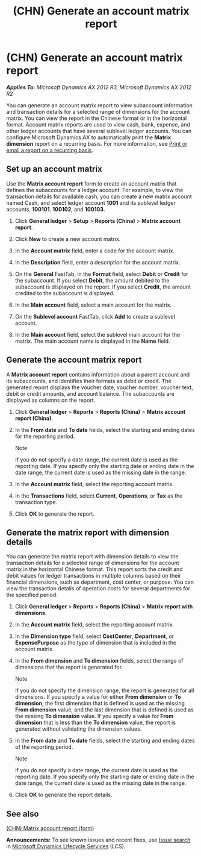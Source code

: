 ﻿---
title: (CHN) Generate an account matrix report
TOCTitle: (CHN) Generate an account matrix report
ms:assetid: 0b3a44d3-02b5-4921-bfdb-26b6ed13eaf8
ms:mtpsurl: https://technet.microsoft.com/en-us/library/JJ663992(v=AX.60)
ms:contentKeyID: 49384578
ms.date: 04/18/2014
mtps_version: v=AX.60
f1_keywords:
- account
- Generate
- matrix
- (CHN)
- China
---

# (CHN) Generate an account matrix report 


_**Applies To:** Microsoft Dynamics AX 2012 R3, Microsoft Dynamics AX 2012 R2_

You can generate an account matrix report to view subaccount information and transaction details for a selected range of dimensions for the account matrix. You can view the report in the Chinese format or in the horizontal format. Account matrix reports are used to view cash, bank, expense, and other ledger accounts that have several sublevel ledger accounts. You can configure Microsoft Dynamics AX to automatically print the **Matrix dimension** report on a recurring basis. For more information, see [Print or email a report on a recurring basis](print-or-email-a-report-on-a-recurring-basis.md).

## Set up an account matrix

Use the **Matrix account report** form to create an account matrix that defines the subaccounts for a ledger account. For example, to view the transaction details for available cash, you can create a new matrix account named Cash, and select ledger account **1001** and its sublevel ledger accounts, **100101**, **100102**, and **100103**.

1.  Click **General ledger** \> **Setup** \> **Reports (China)** \> **Matrix account report**.

2.  Click **New** to create a new account matrix.

3.  In the **Account matrix** field, enter a code for the account matrix.

4.  In the **Description** field, enter a description for the account matrix.

5.  On the **General** FastTab, in the **Format** field, select **Debit** or **Credit** for the subaccount. If you select **Debit**, the amount debited to the subaccount is displayed on the report. If you select **Credit**, the amount credited to the subaccount is displayed.

6.  In the **Main account** field, select a main account for the matrix.

7.  On the **Sublevel account** FastTab, click **Add** to create a sublevel account.

8.  In the **Main account** field, select the sublevel main account for the matrix. The main account name is displayed in the **Name** field.

## Generate the account matrix report

A **Matrix account report** contains information about a parent account and its subaccounts, and identifies their formats as debit or credit. The generated report displays the voucher date, voucher number, voucher text, debit or credit amounts, and account balance. The subaccounts are displayed as columns on the report.

1.  Click **General ledger** \> **Reports** \> **Reports (China)** \> **Matrix account report (China)**.

2.  In the **From date** and **To date** fields, select the starting and ending dates for the reporting period.
    

    > [!NOTE]
    > <P>If you do not specify a date range, the current date is used as the reporting date. If you specify only the starting date or ending date in the date range, the current date is used as the missing date in the range.</P>



3.  In the **Account matrix** field, select the reporting account matrix.

4.  In the **Transactions** field, select **Current**, **Operations**, or **Tax** as the transaction type.

5.  Click **OK** to generate the report.

## Generate the matrix report with dimension details

You can generate the matrix report with dimension details to view the transaction details for a selected range of dimensions for the account matrix in the horizontal Chinese format. This report sorts the credit and debit values for ledger transactions in multiple columns based on their financial dimensions, such as department, cost center, or purpose. You can view the transaction details of operation costs for several departments for the specified period.

1.  Click **General ledger** \> **Reports** \> **Reports (China)** \> **Matrix report with dimensions**.

2.  In the **Account matrix** field, select the reporting account matrix.

3.  In the **Dimension type** field, select **CostCenter**, **Department**, or **ExpensePurpose** as the type of dimension that is included in the account matrix.

4.  In the **From dimension** and **To dimension** fields, select the range of dimensions that the report is generated for.
    

    > [!NOTE]
    > <P>If you do not specify the dimension range, the report is generated for all dimensions. If you specify a value for either <STRONG>From dimension</STRONG> or <STRONG>To dimension</STRONG>, the first dimension that is defined is used as the missing <STRONG>From dimension</STRONG> value, and the last dimension that is defined is used as the missing <STRONG>To dimension</STRONG> value. If you specify a value for <STRONG>From dimension</STRONG> that is less than the <STRONG>To dimension</STRONG> value, the report is generated without validating the dimension values.</P>



5.  In the **From date** and **To date** fields, select the starting and ending dates of the reporting period.
    

    > [!NOTE]
    > <P>If you do not specify a date range, the current date is used as the reporting date. If you specify only the starting date or ending date in the date range, the current date is used as the missing date in the range.</P>



6.  Click **OK** to generate the report details.

## See also

[(CHN) Matrix account report (form)](https://technet.microsoft.com/en-us/library/jj664131\(v=ax.60\))

  
**Announcements:** To see known issues and recent fixes, use [Issue search](http://go.microsoft.com/fwlink/?linkid=389258) in [Microsoft Dynamics Lifecycle Services](http://go.microsoft.com/fwlink/?linkid=306505) (LCS).

